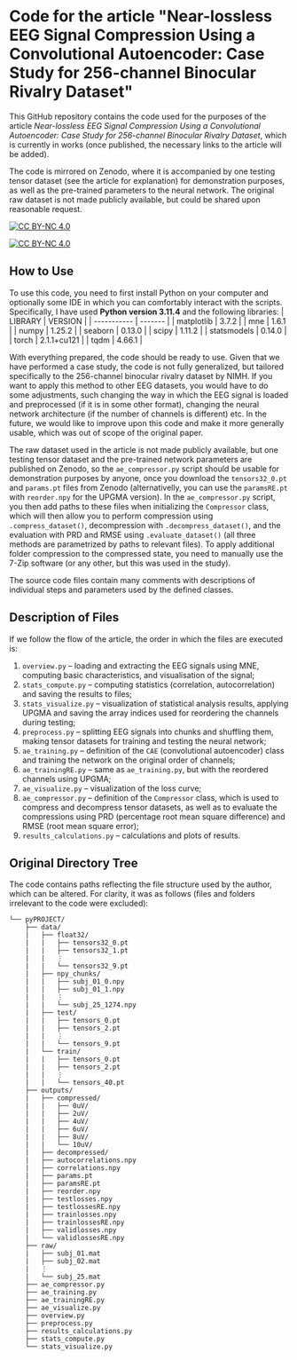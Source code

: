 # Code for the article "Near-lossless EEG Signal Compression Using a Convolutional Autoencoder: Case Study for 256-channel Binocular Rivalry Dataset"
This GitHub repository contains the code used for the purposes of the article *Near-lossless EEG Signal Compression Using a Convolutional Autoencoder: Case Study for 256-channel Binocular Rivalry Dataset*, which is currently in works (once published, the necessary links to the article will be added).

The code is mirrored on Zenodo, where it is accompanied by one testing tensor dataset (see the article for explanation) for demonstration purposes, as well as the pre-trained parameters to the neural network. The original raw dataset is not made publicly available, but could be shared upon reasonable request.

[![CC BY-NC 4.0][cc-by-nc-shield]][cc-by-nc]

[![CC BY-NC 4.0][cc-by-nc-image]][cc-by-nc]

[cc-by-nc]: https://creativecommons.org/licenses/by-nc/4.0/
[cc-by-nc-image]: https://licensebuttons.net/l/by-nc/4.0/88x31.png
[cc-by-nc-shield]: https://img.shields.io/badge/License-CC%20BY--NC%204.0-lightgrey.svg

## How to Use
To use this code, you need to first install Python on your computer and optionally some IDE in which you can comfortably interact with the scripts. Specifically, I have used **Python version 3.11.4** and the following libraries:
| LIBRARY     | VERSION     |
| ----------- | -------     |
| matplotlib  | 3.7.2       |
| mne         | 1.6.1       |
| numpy       | 1.25.2      |
| seaborn     | 0.13.0      |
| scipy       | 1.11.2      |
| statsmodels | 0.14.0      |
| torch       | 2.1.1+cu121 |
| tqdm        | 4.66.1      |

With everything prepared, the code should be ready to use. Given that we have performed a case study, the code is not fully generalized, but tailored specifically to the 256-channel binocular rivalry dataset by NIMH. If you want to apply this method to other EEG datasets, you would have to do some adjustments, such changing the way in which the EEG signal is loaded and preprocessed (if it is in some other format), changing the neural network architecture (if the number of channels is different) etc. In the future, we would like to improve upon this code and make it more generally usable, which was out of scope of the original paper.

The raw dataset used in the article is not made publicly available, but one testing tensor dataset and the pre-trained network parameters are published on Zenodo, so the `ae_compressor.py` script should be usable for demonstration purposes by anyone, once you download the `tensors32_0.pt` and `params.pt` files from Zenodo (alternativelly, you can use the `paramsRE.pt` with `reorder.npy` for the UPGMA version). In the `ae_compressor.py` script, you then add paths to these files when initializing the `Compressor` class, which will then allow you to perform compression using `.compress_dataset()`, decompression with `.decompress_dataset()`, and the evaluation with PRD and RMSE using `.evaluate_dataset()` (all three methods are parametrized by paths to relevant files). To apply additional folder compression to the compressed state, you need to manually use the 7-Zip software (or any other, but this was used in the study).

The source code files contain many comments with descriptions of individual steps and parameters used by the defined classes.


## Description of Files
If we follow the flow of the article, the order in which the files are executed is:
1) `overview.py` – loading and extracting the EEG signals using MNE, computing basic characteristics, and visualisation of the signal;
2) `stats_compute.py` – computing statistics (correlation, autocorrelation) and saving the results to files;
3) `stats_visualize.py` – visualization of statistical analysis results, applying UPGMA and saving the array indices used for reordering the channels during testing;
4) `preprocess.py` – splitting EEG signals into chunks and shuffling them, making tensor datasets for training and testing the neural network;
5) `ae_training.py` – definition of the `CAE` (convolutional autoencoder) class and training the network on the original order of channels;
6) `ae_trainingRE.py` – same as `ae_training.py`, but with the reordered channels using UPGMA;
7) `ae_visualize.py` – visualization of the loss curve;
8) `ae_compressor.py` – definition of the `Compressor` class, which is used to compress and decompress tensor datasets, as well as to evaluate the compressions using PRD (percentage root mean square difference) and RMSE (root mean square error);
9) `results_calculations.py` – calculations and plots of results.

## Original Directory Tree
The code contains paths reflecting the file structure used by the author, which can be altered. For clarity, it was as follows (files and folders irrelevant to the code were excluded):
```
└── pyPROJECT/
    ├── data/
    |   ├── float32/
    |   |   ├── tensors32_0.pt
    |   |   ├── tensors32_1.pt
    |   |   ⋮
    |   |   └── tensors32_9.pt
    |   ├── npy_chunks/
    |   |   ├── subj_01_0.npy
    |   |   ├── subj_01_1.npy
    |   |   ⋮
    |   |   └── subj_25_1274.npy
    |   ├── test/
    |   |   ├── tensors_0.pt
    |   |   ├── tensors_2.pt
    |   |   ⋮
    |   |   └── tensors_9.pt
    |   └── train/
    |   |   ├── tensors_0.pt
    |   |   ├── tensors_2.pt
    |   |   ⋮
    |   |   └── tensors_40.pt
    ├── outputs/
    |   ├── compressed/
    |   |   ├── 0uV/
    |   |   ├── 2uV/
    |   |   ├── 4uV/
    |   |   ├── 6uV/
    |   |   ├── 8uV/
    |   |   └── 10uV/
    |   ├── decompressed/
    |   ├── autocorrelations.npy
    |   ├── correlations.npy
    |   ├── params.pt
    |   ├── paramsRE.pt
    |   ├── reorder.npy
    |   ├── testlosses.npy
    |   ├── testlossesRE.npy
    |   ├── trainlosses.npy
    |   ├── trainlossesRE.npy
    |   ├── validlosses.npy
    |   └── validlossesRE.npy
    ├── raw/
    |   ├── subj_01.mat
    |   ├── subj_02.mat
    |   ⋮
    |   └── subj_25.mat
    ├── ae_compressor.py
    ├── ae_training.py
    ├── ae_trainingRE.py
    ├── ae_visualize.py
    ├── overview.py
    ├── preprocess.py
    ├── results_calculations.py
    ├── stats_compute.py
    └── stats_visualize.py
```
